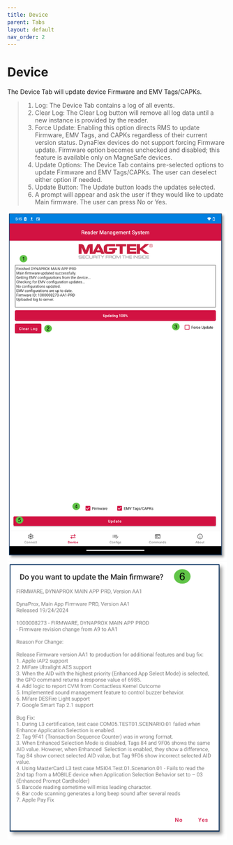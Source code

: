 ```yaml
---
title: Device
parent: Tabs
layout: default
nav_order: 2
---
```


# Device

The Device Tab will update device Firmware and EMV Tags/CAPKs.  
>1. Log: The Device Tab contains a log of all events.  
>2. Clear Log: The Clear Log button will remove all log data until a new instance is provided by the reader.  
>3. Force Update: Enabling this option directs RMS to update Firmware, EMV Tags, and CAPKs regardless of their current version status. DynaFlex devices do not support forcing Firmware update. Firmware option becomes unchecked and disabled; this feature is available only on MagneSafe devices.  
>4. Update Options: The Device Tab contains pre-selected options to update Firmware and EMV Tags/CAPKs. The user can deselect either option if needed.  
>5. Update Button: The Update button loads the updates selected.  
>6. A prompt will appear and ask the user if they would like to update Main firmware. The user can press No or Yes.  

![](./images/Android3.png)  
![](./images/Android4.png)